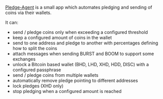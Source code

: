 [Pledge-Agent](https://github.com/felixbrucker/pledge-agent) is a small app which automates pledging and sending of coins via their wallets.

It can:

- send / pledge coins only when exceeding a configured threshold
- keep a configured amount of coins in the wallet
- send to one address and pledge to another with percentages defining how to split the coins
- attach messages when sending BURST and BOOM to support some exchanges
- unlock a Bitcoin based wallet (BHD, LHD, XHD, HDD, DISC) with a configured passphrase
- send / pledge coins from multiple wallets
- automatically remove pledge pointing to different addresses
- lock pledges (XHD only)
- stop pledging when a configured amount is reached
